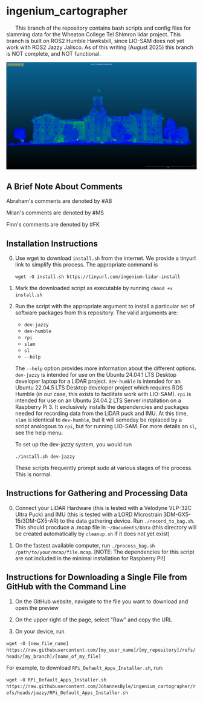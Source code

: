 # ingenium_cartographer

&nbsp; &nbsp; &nbsp; This branch of the repository contains bash scripts and config files for slamming data for the Wheaton College Tel Shimron lidar project. This branch is built on ROS2 Humble Hawksbill, since LIO-SAM does not yet work with ROS2 Jazzy Jalisco. As of this writing (August 2025) this branch is NOT complete, and NOT functional.


![Screenshot](blanchard.png)

## A Brief Note About Comments

Abraham's comments are denoted by #AB

Milan's comments are denoted by #MS

Finn's comments are denoted by #FK

## Installation Instructions

0. Use wget to download `install.sh` from the internet. We provide a tinyurl link to simplify this process. The appropriate command is

    `wget -O install.sh https://tinyurl.com/ingenium-lidar-install`

1. Mark the downloaded script as executable by running `chmod +x install.sh`

2. Run the script with the appropriate argument to install a particular set of software packages from this repository. The valid arguments are: 

    - `dev-jazzy`
    - `dev-humble`
    - `rpi`
    - `slam` 
    - `sl`
    - `--help`

    The `--help` option provides more information about the different options. `dev-jazzy` is intended for use on the Ubuntu 24.04.1 LTS Desktop developer laptop for a LiDAR project. `dev-humble` is intended for an Ubuntu 22.04.5 LTS Desktop developer project which requires ROS Humble (in our case, this exists to facilitate work with LIO-SAM). `rpi` is intended for use on an Ubuntu 24.04.2 LTS Server installation on a Raspberry Pi 3. It exclusively installs the dependencies and packages needed for recording data from the LiDAR puck and IMU. At this time, `slam` is identical to `dev-humble`, but it will someday be replaced by a script analogous to `rpi`, but for running LIO-SAM. For more details on `sl`, see the help menu.

    To set up the dev-jazzy system, you would run

    `./install.sh dev-jazzy`
    
    These scripts frequently prompt sudo at various stages of the process. This is normal.

## Instructions for Gathering and Processing Data

0. Connect your LiDAR Hardware (this is tested with a Velodyne VLP-32C Ultra Puck) and IMU (this is tested with a LORD Microstrain 3DM-GX5-15/3DM-GX5-AR) to the data gathering device. Run `./record_to_bag.sh`. This should procduce a .mcap file in `~/Documents/Data` (this directory will be created automatically by `cleanup.sh` if it does not yet exist)

1. On the fastest available computer, run `./process_bag.sh /path/to/your/mcap/file.mcap`. [NOTE: The dependencies for this script are not included in the minimal installation for Raspberry Pi!]



## Instructions for Downloading a Single File from GitHub with the Command Line

1. On the GitHub website, navigate to the file you want to download and open the preview

2. On the upper right of the page, select "Raw" and copy the URL

3. On your device, run

`wget -O [new_file_name] https://raw.githubusercontent.com/[my_user_name]/[my_repository]/refs/heads/[my_branch]/[name_of_my_file]`

For example, to download `RPi_Default_Apps_Installer.sh`, run:

`wget -O RPi_Default_Apps_Installer.sh https://raw.githubusercontent.com/JohannesByle/ingenium_cartographer/refs/heads/jazzy/RPi_Default_Apps_Installer.sh`
